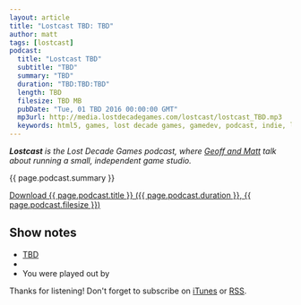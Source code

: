 ```yaml
---
layout: article
title: "Lostcast TBD: TBD"
author: matt
tags: [lostcast]
podcast:
  title: "Lostcast TBD"
  subtitle: "TBD"
  summary: "TBD"
  duration: "TBD:TBD:TBD"
  length: TBD
  filesize: TBD MB
  pubDate: "Tue, 01 TBD 2016 00:00:00 GMT"
  mp3url: http://media.lostdecadegames.com/lostcast/lostcast_TBD.mp3
  keywords: html5, games, lost decade games, gamedev, podcast, indie, lostcast
---
```

_**Lostcast** is the Lost Decade Games podcast, where [Geoff and Matt](/about/) talk about running a small, independent game studio._

{{ page.podcast.summary }}

<a class="download-podcast" href="{{ page.podcast.mp3url }}">
	Download {{ page.podcast.title }} ({{ page.podcast.duration }}, {{ page.podcast.filesize }})
</a>

## Show notes

* [TBD]()
* []()
* You were played out by []()

Thanks for listening! Don't forget to subscribe on [iTunes](http://itunes.apple.com/us/podcast/lostcast/id481950724) or [RSS](/lostcast.xml).
